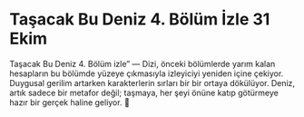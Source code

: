 # Taşacak Bu Deniz 4. Bölüm İzle 31 Ekim

Taşacak Bu Deniz 4. Bölüm izle” — Dizi, önceki bölümlerde yarım kalan hesapların bu bölümde yüzeye çıkmasıyla izleyiciyi yeniden içine çekiyor. Duygusal gerilim artarken karakterlerin sırları bir bir ortaya dökülüyor. Deniz, artık sadece bir metafor değil; taşmaya, her şeyi önüne katıp götürmeye hazır bir gerçek haline geliyor. 🌊
